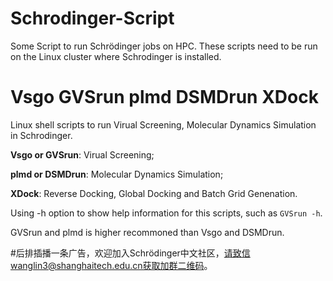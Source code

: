# Schrodinger-Script
Some Script to run Schrödinger jobs on HPC.
These scripts need to be run on the Linux cluster where Schrodinger is installed.

Vsgo GVSrun plmd DSMDrun XDock
=====
Linux shell scripts to run Virual Screening, Molecular Dynamics Simulation in Schrodinger.

   **Vsgo or GVSrun**: Virual Screening;

   **plmd or DSMDrun**: Molecular Dynamics Simulation;

   **XDock**: Reverse Docking, Global Docking and Batch Grid Genenation.

Using -h option to show help information for this scripts, such as `GVSrun -h`.

GVSrun and plmd is higher recommoned than Vsgo and DSMDrun.

#后排插播一条广告，欢迎加入Schrödinger中文社区，请致信wanglin3@shanghaitech.edu.cn获取加群二维码。
